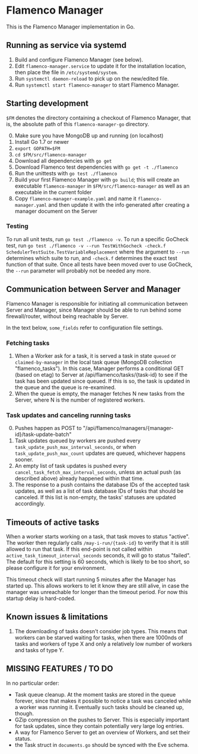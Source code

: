 # Flamenco Manager

This is the Flamenco Manager implementation in Go.

## Running as service via systemd

1. Build and configure Flamenco Manager (see below).
2. Edit `flamenco-manager.service` to update it for the installation location, then place the file
   in `/etc/systemd/system`.
3. Run `systemctl daemon-reload` to pick up on the new/edited file.
4. Run `systemctl start flamenco-manager` to start Flamenco Manager.


## Starting development

`$FM` denotes the directory containing a checkout of Flamenco Manager, that is, the absolute path
of this `flamenco-manager-go` directory.

0. Make sure you have MongoDB up and running (on localhost)
1. Install Go 1.7 or newer
2. `export GOPATH=$FM`
3. `cd $FM/src/flamenco-manager`
4. Download all dependencies with `go get`
5. Download Flamenco test dependencies with `go get -t ./flamenco`
6. Run the unittests with `go test ./flamenco`
7. Build your first Flamenco Manager with `go build`; this will create an executable
   `flamenco-manager` in `$FM/src/flamenco-manager` as well as an executable in the current folder
8. Copy `flamenco-manager-example.yaml` and name it `flamenco-manager.yaml` and then update
   it with the info generated after creating a manager document on the Server

### Testing

To run all unit tests, run `go test ./flamenco -v`. To run a specific GoCheck test, run
`go test ./flamenco -v --run TestWithGocheck -check.f SchedulerTestSuite.TestVariableReplacement`
where the argument to `--run` determines which suite to run, and `-check.f` determines the
exact test function of that suite. Once all tests have been moved over to use GoCheck, the
`--run` parameter will probably not be needed any more.


## Communication between Server and Manager

Flamenco Manager is responsible for initiating all communication between Server and Manager,
since Manager should be able to run behind some firewall/router, without being reachable by Server.

In the text below, `some_fields` refer to configuration file settings.

### Fetching tasks

1. When a Worker ask for a task, it is served a task in state `queued` or `claimed-by-manager` in
   the local task queue (MongoDB collection "flamenco_tasks"). In this case, Manager performs a
   conditional GET (based on etag) to Server at /api/flamenco/tasks/{task-id} to see if the task
   has been updated since queued. If this is so, the task is updated in the queue and the queue
   is re-examined.
2. When the queue is empty, the manager fetches N new tasks from the Server, where N is the number
   of registered workers.

### Task updates and canceling running tasks

0. Pushes happen as POST to "/api/flamenco/managers/{manager-id}/task-update-batch"
1. Task updates queued by workers are pushed every `task_update_push_max_interval_seconds`, or
   when `task_update_push_max_count` updates are queued, whichever happens sooner.
2. An empty list of task updates is pushed every `cancel_task_fetch_max_interval_seconds`, unless an
   actual push (as described above) already happened within that time.
3. The response to a push contains the database IDs of the accepted task updates, as well as
   a list of task database IDs of tasks that should be canceled. If this list is non-empty, the
   tasks' statuses are updated accordingly.


## Timeouts of active tasks

When a worker starts working on a task, that task moves to status "active". The worker then
regularly calls `/may-i-run/{task-id}` to verify that it is still allowed to run that task. If this
end-point is not called within `active_task_timeout_interval_seconds` seconds, it will go to status
"failed". The default for this setting is 60 seconds, which is likely to be too short, so please
configure it for your environment.

This timeout check will start running 5 minutes after the Manager has started up. This allows
workers to let it know they are still alive, in case the manager was unreachable for longer than
the timeout period. For now this startup delay is hard-coded.


## Known issues & limitations

1. The downloading of tasks doesn't consider job types. This means that workers can be starved
   waiting for tasks, when there are 1000nds of tasks and workers of type X and only a relatively
   low number of workers and tasks of type Y.

## MISSING FEATURES / TO DO

In no particular order:

- Task queue cleanup. At the moment tasks are stored in the queue forever, since that makes
  it possible to notice a task was canceled while a worker was running it. Eventually such
  tasks should be cleaned up, though.
- GZip compression on the pushes to Server. This is especially important for task updates, since
  they contain potentially very large log entries.
- A way for Flamenco Server to get an overview of Workers, and set their status.
- the Task struct in `documents.go` should be synced with the Eve schema.
